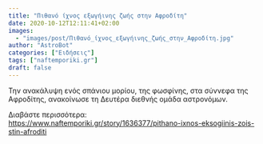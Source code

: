 ```yaml
---
title: "Πιθανό ίχνος εξωγήινης ζωής στην Αφροδίτη"
date: 2020-10-12T12:11:41+02:00
images:
  - "images/post/Πιθανό_ίχνος_εξωγήινης_ζωής_στην_Αφροδίτη.jpg"
author: "AstroBot"
categories: ["Ειδήσεις"]
tags: ["naftemporiki.gr"]
draft: false
---
```


Την ανακάλυψη ενός σπάνιου μορίου, της φωσφίνης, στα σύννεφα της Αφροδίτης, ανακοίνωσε τη Δευτέρα διεθνής ομάδα αστρονόμων.

Διαβάστε περισσότερα: https://www.naftemporiki.gr/story/1636377/pithano-ixnos-eksogiinis-zois-stin-afroditi
